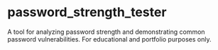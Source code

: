 # password_strength_tester
 A tool for analyzing password strength and demonstrating common password vulnerabilities.     For educational and portfolio purposes only.
